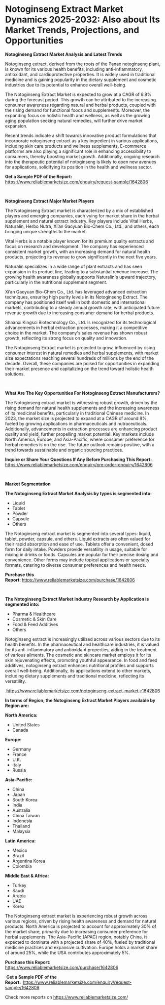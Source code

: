 <p><h1>Notoginseng Extract Market Dynamics 2025-2032: Also about Its Market Trends, Projections, and Opportunities</h1></p><p><strong>Notoginseng Extract Market Analysis and Latest Trends</strong></p>
<p><p>Notoginseng extract, derived from the roots of the Panax notoginseng plant, is known for its various health benefits, including anti-inflammatory, antioxidant, and cardioprotective properties. It is widely used in traditional medicine and is gaining popularity in the dietary supplement and cosmetic industries due to its potential to enhance overall well-being.</p><p>The Notoginseng Extract Market is expected to grow at a CAGR of 6.8% during the forecast period. This growth can be attributed to the increasing consumer awareness regarding natural and herbal products, coupled with the rising demand for functional foods and supplements. Moreover, the expanding focus on holistic health and wellness, as well as the growing aging population seeking natural remedies, will further drive market expansion.</p><p>Recent trends indicate a shift towards innovative product formulations that incorporate notoginseng extract as a key ingredient in various applications, including skin care products and wellness supplements. E-commerce platforms are also playing a significant role in enhancing accessibility to consumers, thereby boosting market growth. Additionally, ongoing research into the therapeutic potential of notoginseng is likely to open new avenues for applications, solidifying its position in the health and wellness sector.</p></p>
<p><strong>Get a Sample PDF of the Report:&nbsp;</strong> <a href="https://www.reliablemarketsize.com/enquiry/request-sample/1642806?utm_campaign=1911&utm_medium=2&utm_source=Github&utm_content=ia&utm_term=30012025&utm_id=notoginseng-extract">https://www.reliablemarketsize.com/enquiry/request-sample/1642806</a></p>
<p>&nbsp;</p>
<p><strong>Notoginseng Extract Major Market Players</strong></p>
<p><p>The Notoginseng Extract market is characterized by a mix of established players and emerging companies, each vying for market share in the herbal supplement and natural extract industry. Key players include Vital Herbs, Naturalin, Herbo Nutra, Xi’an Gaoyuan Bio-Chem Co., Ltd., and others, each bringing unique strengths to the market.</p><p>Vital Herbs is a notable player known for its premium quality extracts and focus on research and development. The company has experienced consistent market growth, with an increasing demand for natural health products, projecting its revenue to grow significantly in the next five years.</p><p>Naturalin specializes in a wide range of plant extracts and has seen expansion in its product line, leading to a substantial revenue increase. The growing health awareness globally supports Naturalin's upward trajectory, particularly in the nutritional supplement segment.</p><p>Xi’an Gaoyuan Bio-Chem Co., Ltd. has leveraged advanced extraction techniques, ensuring high purity levels in its Notoginseng Extract. The company has positioned itself well in both domestic and international markets, contributing to a steady annual growth rate, with anticipated future revenue growth due to increasing consumer demand for herbal products.</p><p>Shaanxi Kingsci Biotechnology Co., Ltd. is recognized for its technological advancements in herbal extraction processes, making it a competitive choice in the market. The company's sales revenue has shown robust growth, reflecting its strong focus on quality and innovation.</p><p>The Notoginseng Extract market is projected to grow, influenced by rising consumer interest in natural remedies and herbal supplements, with market size expectations reaching several hundreds of millions by the end of the decade. Overall, these companies are poised for opportunities in expanding their market presence and capitalizing on the trend toward holistic health solutions.</p></p>
<p>&nbsp;</p>
<p><strong>What Are The Key Opportunities For Notoginseng Extract Manufacturers?</strong></p>
<p><p>The Notoginseng extract market is witnessing robust growth, driven by the rising demand for natural health supplements and the increasing awareness of its medicinal benefits, particularly in traditional Chinese medicine. In 2023, the market size is projected to expand at a CAGR of around 8%, fueled by growing applications in pharmaceuticals and nutraceuticals. Additionally, advancements in extraction processes are enhancing product quality and yield, further propelling market potential. Key markets include North America, Europe, and Asia-Pacific, where consumer preference for herbal remedies is on the rise. The future outlook remains positive, with a trend towards sustainable and organic sourcing practices.</p></p>
<p><strong>Inquire or Share Your Questions If Any Before Purchasing This Report:</strong> <a href="https://www.reliablemarketsize.com/enquiry/pre-order-enquiry/1642806?utm_campaign=1911&utm_medium=2&utm_source=Github&utm_content=ia&utm_term=30012025&utm_id=notoginseng-extract">https://www.reliablemarketsize.com/enquiry/pre-order-enquiry/1642806</a></p>
<p>&nbsp;</p>
<p><strong>Market Segmentation</strong></p>
<p><strong>The Notoginseng Extract Market Analysis by types is segmented into:</strong></p>
<p><ul><li>Liquid</li><li>Tablet</li><li>Powder</li><li>Capsule</li><li>Others</li></ul></p>
<p><p>The Notoginseng extract market is segmented into several types: liquid, tablet, powder, capsule, and others. Liquid extracts are often valued for their rapid absorption and ease of use. Tablets offer a convenient, dosed form for daily intake. Powders provide versatility in usage, suitable for mixing in drinks or foods. Capsules are popular for their precise dosing and convenience. Other forms may include topical applications or specialty formats, catering to diverse consumer preferences and health needs.</p></p>
<p><strong>Purchase this Report:&nbsp;</strong><a href="https://www.reliablemarketsize.com/purchase/1642806?utm_campaign=1911&utm_medium=2&utm_source=Github&utm_content=ia&utm_term=30012025&utm_id=notoginseng-extract">https://www.reliablemarketsize.com/purchase/1642806</a></p>
<p>&nbsp;</p>
<p><strong>The Notoginseng Extract Market Industry Research by Application is segmented into:</strong></p>
<p><ul><li>Pharma & Healthcare</li><li>Cosmetic & Skin Care</li><li>Food & Feed Additives</li><li>Others</li></ul></p>
<p><p>Notoginseng extract is increasingly utilized across various sectors due to its health benefits. In the pharmaceutical and healthcare industries, it is valued for its anti-inflammatory and antioxidant properties, aiding in the treatment of various ailments. The cosmetic and skincare market employs it for its skin rejuvenating effects, promoting youthful appearance. In food and feed additives, notoginseng extract enhances nutritional profiles and supports overall well-being. Additionally, its applications extend to other markets, including dietary supplements and traditional medicine, reflecting its versatility.</p></p>
<p><a href="https://www.reliablemarketsize.com/notoginseng-extract-market-r1642806?utm_campaign=1911&utm_medium=2&utm_source=Github&utm_content=ia&utm_term=30012025&utm_id=notoginseng-extract">&nbsp;https://www.reliablemarketsize.com/notoginseng-extract-market-r1642806</a></p>
<p><strong>In terms of Region, the Notoginseng Extract Market Players available by Region are:</strong></p>
<p>
    <p> <strong> North America: </strong>
        <ul>
            <li>United States</li>
            <li>Canada</li>
        </ul>
        </p> 
    <p> <strong> Europe: </strong>
        <ul>
            <li>Germany</li>
            <li>France</li>
            <li>U.K.</li>
            <li>Italy</li>
            <li>Russia</li>
        </ul>
        </p> 
    <p> <strong> Asia-Pacific: </strong>
        <ul>
            <li>China</li>
            <li>Japan</li>
            <li>South Korea</li>
            <li>India</li>
            <li>Australia</li>
            <li>China Taiwan</li>
            <li>Indonesia</li>
            <li>Thailand</li>
            <li>Malaysia</li>
        </ul>
        </p> 
    <p> <strong> Latin America: </strong>
        <ul>
            <li>Mexico</li>
            <li>Brazil</li>
            <li>Argentina Korea</li>
            <li>Colombia</li>
        </ul>
        </p> 
    <p> <strong> Middle East & Africa: </strong>
        <ul>
            <li>Turkey</li>
            <li>Saudi</li>
            <li>Arabia</li>
            <li>UAE</li>
            <li>Korea</li>
        </ul>
    </p>
    </p>
<p><p>The Notoginseng extract market is experiencing robust growth across various regions, driven by rising health awareness and demand for natural products. North America is projected to account for approximately 30% of the market share, primarily due to increasing consumer preference for herbal supplements. The Asia-Pacific (APAC) region, notably China, is expected to dominate with a projected share of 40%, fueled by traditional medicine practices and expansive cultivation. Europe holds a market share of around 25%, while the USA contributes approximately 5%.</p></p>
<p><strong>Purchase this Report: </strong><a href="https://www.reliablemarketsize.com/purchase/1642806?utm_campaign=1911&utm_medium=2&utm_source=Github&utm_content=ia&utm_term=30012025&utm_id=notoginseng-extract">https://www.reliablemarketsize.com/purchase/1642806</a></p>
<p>&nbsp;<strong>Get a Sample PDF of the Report:&nbsp;&nbsp;</strong><a href="https://www.reliablemarketsize.com/enquiry/request-sample/1642806?utm_campaign=1911&utm_medium=2&utm_source=Github&utm_content=ia&utm_term=30012025&utm_id=notoginseng-extract">https://www.reliablemarketsize.com/enquiry/request-sample/1642806</a></p>
<p><strong></strong></p>
<p>Check more reports on <a href="https://www.reliablemarketsize.com/?utm_campaign=1911&utm_medium=2&utm_source=Github&utm_content=ia&utm_term=30012025&utm_id=notoginseng-extract">https://www.reliablemarketsize.com/</a></p>